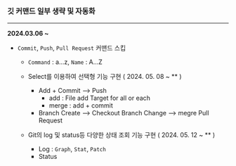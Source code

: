 ### 깃 커맨드 일부 생략 및 자동화
---
**2024.03.06 ~**
* `Commit`, `Push`, `Pull Request` 커맨드 스킵
    * `Command` : a...z, `Name` : A...Z

    * Select를 이용하여 선택형 기능 구현 ( 2024. 05. 08 ~ ** )
        * Add + Commit --> Push
            * add : File add Target for all or each
            * merge : add + commit
        * Branch Create --> Checkout Branch Change --> megre Pull Request

    * Git의 log 및 status등 다양한 상태 조회 기능 구현 ( 2024. 05. 12 ~ ** )
        * Log : `Graph`, `Stat`, `Patch`
        * Status